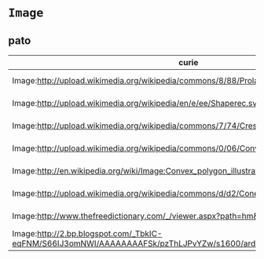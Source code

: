 # `Image`
## pato
| curie                                                                                                |   usages | nodes                                                                                                             |
|------------------------------------------------------------------------------------------------------|----------|-------------------------------------------------------------------------------------------------------------------|
| Image:http://upload.wikimedia.org/wikipedia/commons/8/88/ProlateSpheroid.png                         |        1 | [http://purl.obolibrary.org/obo/PATO:0001866](https://bioregistry.io/http://purl.obolibrary.org/obo/PATO:0001866) |
| Image:http://upload.wikimedia.org/wikipedia/en/e/ee/Shaperec.svg                                     |        1 | [http://purl.obolibrary.org/obo/PATO:0001867](https://bioregistry.io/http://purl.obolibrary.org/obo/PATO:0001867) |
| Image:http://upload.wikimedia.org/wikipedia/commons/7/74/Crescent.svg                                |        1 | [http://purl.obolibrary.org/obo/PATO:0001870](https://bioregistry.io/http://purl.obolibrary.org/obo/PATO:0001870) |
| Image:http://upload.wikimedia.org/wikipedia/commons/0/06/Convex_polygon_illustration1.png            |        1 | [http://purl.obolibrary.org/obo/PATO:0002007](https://bioregistry.io/http://purl.obolibrary.org/obo/PATO:0002007) |
| Image:http://en.wikipedia.org/wiki/Image:Convex_polygon_illustration2.png                            |        1 | [http://purl.obolibrary.org/obo/PATO:0002008](https://bioregistry.io/http://purl.obolibrary.org/obo/PATO:0002008) |
| Image:http://upload.wikimedia.org/wikipedia/commons/d/d2/Cone_3d.png                                 |        1 | [http://purl.obolibrary.org/obo/PATO:0002021](https://bioregistry.io/http://purl.obolibrary.org/obo/PATO:0002021) |
| Image:http://www.thefreedictionary.com/_/viewer.aspx?path=hm&name=A4bicovx                           |        1 | [http://purl.obolibrary.org/obo/PATO:0002040](https://bioregistry.io/http://purl.obolibrary.org/obo/PATO:0002040) |
| Image:http://2.bp.blogspot.com/_TbkIC-eqFNM/S66IJ3omNWI/AAAAAAAAFSk/pzThLJPvYZw/s1600/ard-detail.gif |        1 | [http://purl.obolibrary.org/obo/PATO:0002534](https://bioregistry.io/http://purl.obolibrary.org/obo/PATO:0002534) |

